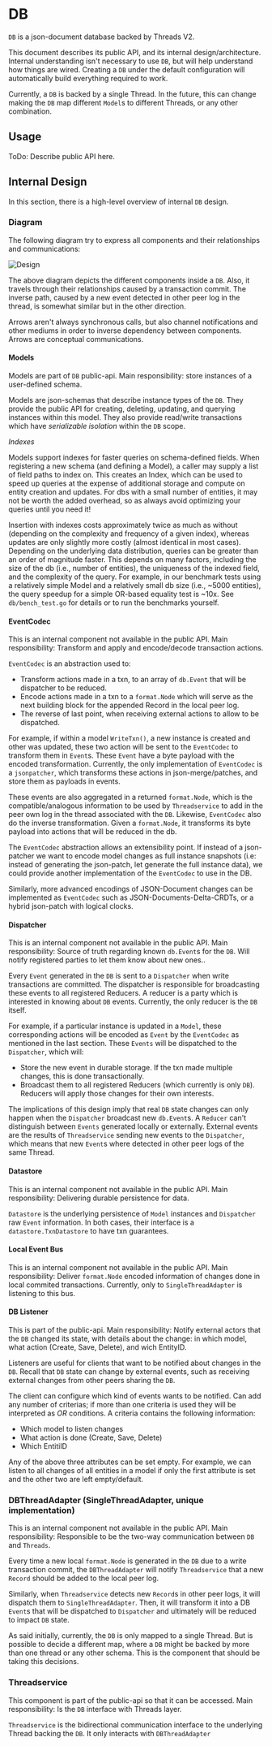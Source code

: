 # DB
`DB` is a json-document database backed by Threads V2.

This document describes its public API, and its internal design/architecture. 
Internal understanding isn't necessary to use `DB`, but will help understand 
how things are wired. Creating a `DB` under the default configuration will 
automatically build everything required to work.

Currently, a `DB` is backed by a single Thread. In the future, this can 
change making the `DB` map different `Model`s to different Threads, or 
any other combination.

## Usage
ToDo: Describe public API here.

## Internal Design
In this section, there is a high-level overview of internal `DB` design.

### Diagram
The following diagram try to express all components and their relationships and 
communications:

![Design](design.png)

The above diagram depicts the different components inside a `DB`. Also, it 
travels through their relationships caused by a transaction commit. The inverse 
path, caused by a new event detected in other peer log in the thread, is 
somewhat similar but in the other direction.

Arrows aren't always synchronous calls, but also channel notifications and 
other mediums in order to inverse dependency between components. Arrows are 
conceptual communications.

#### Models
Models are part of `DB` public-api.
Main responsibility: store instances of a user-defined schema.

Models are json-schemas that describe instance types of the `DB`. They 
provide the public API for creating, deleting, updating, and querying instances 
within this model. They also provide read/write transactions which have 
_serializable isolation_ within the `DB` scope.

*Indexes*

Models support indexes for faster queries on schema-defined fields. When registering
a new schema (and defining a Model), a caller may supply a list of field paths to
index on. This creates an Index, which can be used to speed up queries at the expense
of additional storage and compute on entity creation and updates. For dbs with
a small number of entities, it may not be worth the added overhead, so as always
avoid optimizing your queries until you need it!

Insertion with indexes costs approximately twice as much as without (depending on the
complexity and frequency of a given index), whereas updates are only slightly more
costly (almost identical in most cases). Depending on the underlying data distribution,
queries can be greater than an order of magnitude faster. This depends on many factors,
including the size of the db (i.e., number of entities), the uniqueness of the
indexed field, and the complexity of the query. For example, in our benchmark tests
using a relatively simple Model and a relatively small db size (i.e., ~5000
entities), the query speedup for a simple OR-based equality test is ~10x. See
`db/bench_test.go` for details or to run the benchmarks yourself.

#### EventCodec
This is an internal component not available in the public API.
Main responsibility: Transform and apply and encode/decode transaction actions.

`EventCodec` is an abstraction used to:
- Transform actions made in a txn, to an array of `db.Event` that will be 
dispatcher to be reduced.
- Encode actions made in a txn to a `format.Node` which will serve as 
the next building block for the appended Record in the local peer log.
- The reverse of last point, when receiving external actions to allow to be 
dispatched.

For example, if within a model `WriteTxn()`, a new instance is created and 
other was updated, these two action will be sent to the `EventCodec` to 
transform them in `Event`s. These `Event` have a byte payload with the encoded 
transformation. Currently, the only implementation of `EventCodec` is a 
`jsonpatcher`, which transforms these actions in json-merge/patches, and store 
them as payloads in events. 

These events are also aggregated in a returned `format.Node`, which is the 
compatible/analogous information to be used by `Threadservice` to add in 
the peer own log in the thread associated with the `DB`. Likewise, 
`EventCodec` also do the inverse transformation.  Given a `format.Node`, it 
transforms its byte payload into actions that will be reduced in the db.

The `EventCodec` abstraction allows an extensibility point. If instead of a 
json-patcher we want to encode model changes as full instance snapshots 
(i.e: instead of generating the json-patch, let generate the full instance 
data), we could provide another implementation of the `EventCodec` to use in 
the DB.

Similarly, more advanced encodings of JSON-Document changes can be implemented 
as `EventCodec` such as JSON-Documents-Delta-CRDTs, or a hybrid json-patch 
with logical clocks.


#### Dispatcher
This is an internal component not available in the public API.
Main responsibility: Source of truth regarding known `db.Event`s for the 
`DB`. Will notify registered parties to let them know about new ones..

Every `Event` generated in the `DB` is sent to a `Dispatcher` when write 
transactions are committed. The dispatcher is responsible for broadcasting 
these events to all registered Reducers. A reducer is a party which is 
interested in knowing about `DB` events. Currently, the only reducer is the 
`DB` itself.

For example, if a particular instance is updated in a `Model`, these 
corresponding actions will be encoded as `Event` by the `EventCodec` as 
mentioned in the last section. These `Events` will be dispatched to the 
`Dispatcher`, which will:
- Store the new event in durable storage. If the txn made multiple changes, 
this is done transactionally.
- Broadcast them to all registered Reducers (which currently is only `DB`). 
Reducers will apply those changes for their own interests.

The implications of this design imply that real `DB` state changes can 
only happen when the `Dispatcher` broadcast new `db.Event`s. 
A `Reducer` can't distinguish between `Events` generated locally or externally. 
External events are the results of `Threadservice` sending new events to the 
`Dispatcher`, which means that new `Event`s where detected in other peer logs 
of the same Thread.

#### Datastore
This is an internal component not available in the public API.
Main responsibility: Delivering durable persistence for data.

`Datastore` is the underlying persistence of ``Model`` instances and 
`Dispatcher` raw `Event` information. In both cases, their interface is a 
`datastore.TxnDatastore` to have txn guarantees.

#### Local Event Bus
This is an internal component not available in the public API.
Main responsibility: Deliver `format.Node` encoded information of changes 
done in local commited transactions. Currently, only to `SingleThreadAdapter` 
is listening to this bus. 


#### DB Listener
This is part of the public-api. 
Main responsibility: Notify external actors that the `DB` changed its state, 
with details about the change: in which model, what action (Create, Save, 
Delete), and wich EntityID.

Listeners are useful for clients that want to be notified about changes in the 
`DB`. Recall that `DB` state can change by external events, such as 
receiving external changes from other peers sharing the `DB`.

The client can configure which kind of events wants to be notified. Can add 
any number of criterias; if more than one criteria is used they will be 
interpreted as _OR_ conditions.
A criteria contains the following information:
- Which model to listen changes
- What action is done (Create, Save, Delete)
- Which EntitiID

Any of the above three attributes can be set empty. For example, we can listen 
to all changes of all entities in a model if only the first attribute is set 
and the other two are left empty/default.

### DBThreadAdapter (SingleThreadAdapter, unique implementation)
This is an internal component not available in the public API.
Main responsibility: Responsible to be the two-way communication between 
`DB` and `Threads`.

Every time a new local `format.Node` is generated in the `DB` due to a 
write transaction commit, the `DBThreadAdapter` will notify `Threadservice` 
that a new `Record` should be added to the local peer log.

Similarly, when `Threadservice` detects new `Record`s in other peer logs, it 
will dispatch them to `SingleThreadAdapter`. Then, it will transform it into a 
DB `Event`s that will be dispatched to `Dispatcher` and ultimately will 
be reduced to impact `DB` state.

As said initially, currently, the `DB` is only mapped to a single Thread. 
But is possible to decide a different map, where a `DB` might be backed by 
more than one thread or any other schema. This is the component that should 
be taking this decisions.


### Threadservice
This component is part of the public-api so that it can be accessed.
Main responsibility: Is the `DB` interface with Threads layer.

`Threadservice` is the bidirectional communication interface to the underlying 
Thread backing the `DB`. It only interacts with `DBThreadAdapter`

